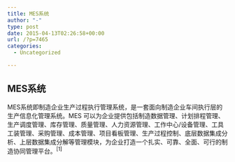 ```yaml
---
title: MES系统
author: "-"
type: post
date: 2015-04-13T02:26:58+00:00
url: /?p=7465
categories:
  - Uncategorized

---
```

## MES系统
MES系统即制造企业生产过程执行管理系统，是一套面向制造企业车间执行层的生产信息化管理系统。MES 可以为企业提供包括制造数据管理、计划排程管理、生产调度管理、库存管理、质量管理、人力资源管理、工作中心/设备管理、工具工装管理、采购管理、成本管理、项目看板管理、生产过程控制、底层数据集成分析、上层数据集成分解等管理模块，为企业打造一个扎实、可靠、全面、可行的制造协同管理平台。<sup>[1]</sup>